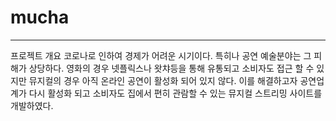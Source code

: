 # mucha
<hr>
프로젝트 개요
코로나로 인하여 경제가 어려운 시기이다. 특히나 공연 예술분야는 그 피해가 상당하다. 영화의 경우 넷플릭스나 왓챠등을 통해 유통되고 소비자도 접근 할 수 있지만 뮤지컬의 경우 아직 온라인 공연이 활성화 되어 있지 않다. 이를 해결하고자 공연업계가 다시 활성화 되고 소비자도 집에서 편히 관람할 수 있는 뮤지컬 스트리밍 사이트를 개발하였다. 
